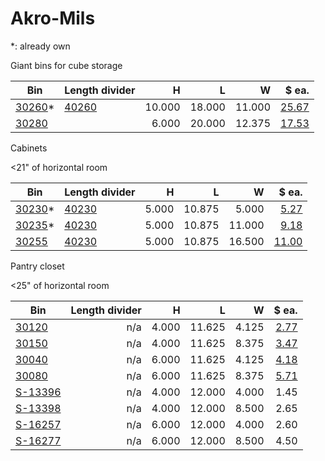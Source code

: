 # Akro-Mils

\*: already own


Giant bins for cube storage

| Bin                                                                                                                    | Length divider                                                                                        |      H |      L |      W |                                                                                  $ ea. |
| ---------------------------------------------------------------------------------------------------------------------- | ----------------------------------------------------------------------------------------------------- | -----: | -----: | -----: | -------------------------------------------------------------------------------------: |
| [30260](https://akro-mils.com/Products/Types/Plastic-Storage-Containers/AkroBins/AkroBin-30260)\*                      | [40260](https://akro-mils.com/Products/Types/Accessories/Dividers/Length-Divider-AkroBins#ModelImage) | 10.000 | 18.000 | 11.000 | [25.67](https://www.amazon.com/Akro-Mils-30260-Plastic-Storage-Stacking/dp/B002VKADJA) |
| [30280](https://akro-mils.com/Products/Types/Plastic-Storage-Containers/Super-Size-AkroBins/Super-Size-AkroBins-30280) |                                                                                                       |  6.000 | 20.000 | 12.375 |                                  [17.53](https://www.amazon.com/gp/product/B0085U21OA) |

Cabinets 

&lt;21" of horizontal room

| Bin                                                                                               | Length divider                                                                                        |     H |      L |      W |                                                                                                            $ ea. |
| ------------------------------------------------------------------------------------------------- | ----------------------------------------------------------------------------------------------------- | ----: | -----: | -----: | ---------------------------------------------------------------------------------------------------------------: |
| [30230](https://akro-mils.com/Products/Types/Plastic-Storage-Containers/AkroBins/AkroBin-30230)\* | [40230](https://akro-mils.com/Products/Types/Accessories/Dividers/Length-Divider-AkroBins)            | 5.000 | 10.875 |  5.000 |                                                             [5.27](https://www.amazon.com/gp/product/B002VK9AQW) |
| [30235](https://akro-mils.com/Products/Types/Plastic-Storage-Containers/AkroBins/AkroBin-30235)\* | [40230](https://akro-mils.com/Products/Types/Accessories/Dividers/Length-Divider-AkroBins)            | 5.000 | 10.875 | 11.000 |                                                             [9.18](https://www.amazon.com/gp/product/B002VKABJ2) |
| [30255](https://akro-mils.com/Products/Types/Plastic-Storage-Containers/AkroBins/AkroBin-30255)   | [40230](https://akro-mils.com/Products/Types/Accessories/Dividers/Length-Divider-AkroBins#ModelImage) | 5.000 | 10.875 | 16.500 | [11.00](https://www.uline.com/Product/Detail/S-13537C/Plastic-Bins/Plastic-Stackable-Bins-11-x-16-1-2-x-5-Clear) |


Pantry closet

&lt;25" of horizontal room

| Bin                                                                                                            | Length divider |     H |      L |     W |                                                                                   $ ea. |
| -------------------------------------------------------------------------------------------------------------- | -------------: | ----: | -----: | ----: | --------------------------------------------------------------------------------------: |
| [30120](https://akro-mils.com/Products/Types/Plastic-Storage-Containers/ShelfBins/Shelf-Bin-30120)             |            n/a | 4.000 | 11.625 | 4.125 |    [2.77](https://www.amazon.com/Akro-Mils-30120-12-Inch-Plastic-Nesting/dp/B0085U22KI) |
| [30150](https://akro-mils.com/Products/Types/Plastic-Storage-Containers/ShelfBins/Shelf-Bin-30150)             |            n/a | 4.000 | 11.625 | 8.375 |    [3.47](https://www.amazon.com/Akro-Mils-30150-12-Inch-Plastic-Nesting/dp/B00A4LVK36) |
| [30040](https://akro-mils.com/Products/Types/Plastic-Storage-Containers/ShelfMax-Bins/ShelfMax-30040)          |            n/a | 6.000 | 11.625 | 4.125 | [4.18](https://www.amazon.com/Akro-Mils-30040SCLAR-Nesting-Plastic-Shelf/dp/B00CORN1IA) |
| [30080](https://akro-mils.com/Products/Types/Plastic-Storage-Containers/ShelfMax-Bins/ShelfMax-30080)          |            n/a | 6.000 | 11.625 | 8.375 |   [5.71](https://www.amazon.com/Akro-Mils-30080-ShelfMax-Plastic-Nesting/dp/B0085U21MW) |
| [S-13396](https://www.uline.com/Product/Detail/S-13396/Plastic-Bins/Plastic-Shelf-Bins-4-x-12-x-4)             |            n/a | 4.000 | 12.000 | 4.000 |                                                                                    1.45 |
| [S-13398](https://www.uline.com/Product/Detail/S-13398/Plastic-Bins/Plastic-Shelf-Bins-8-1-2-x-12-x-4)         |            n/a | 4.000 | 12.000 | 8.500 |                                                                                    2.65 |
| [S-16257](https://www.uline.com/Product/Detail/S-16275BLU/Plastic-Bins/Plastic-Shelf-Bins-4-x-12-x-6-Blue)     |            n/a | 6.000 | 12.000 | 4.000 |                                                                                    2.60 |
| [S-16277](https://www.uline.com/Product/Detail/S-16277BLU/Plastic-Bins/Plastic-Shelf-Bins-8-1-2-x-12-x-6-Blue) |            n/a | 6.000 | 12.000 | 8.500 |                                                                                    4.50 |
